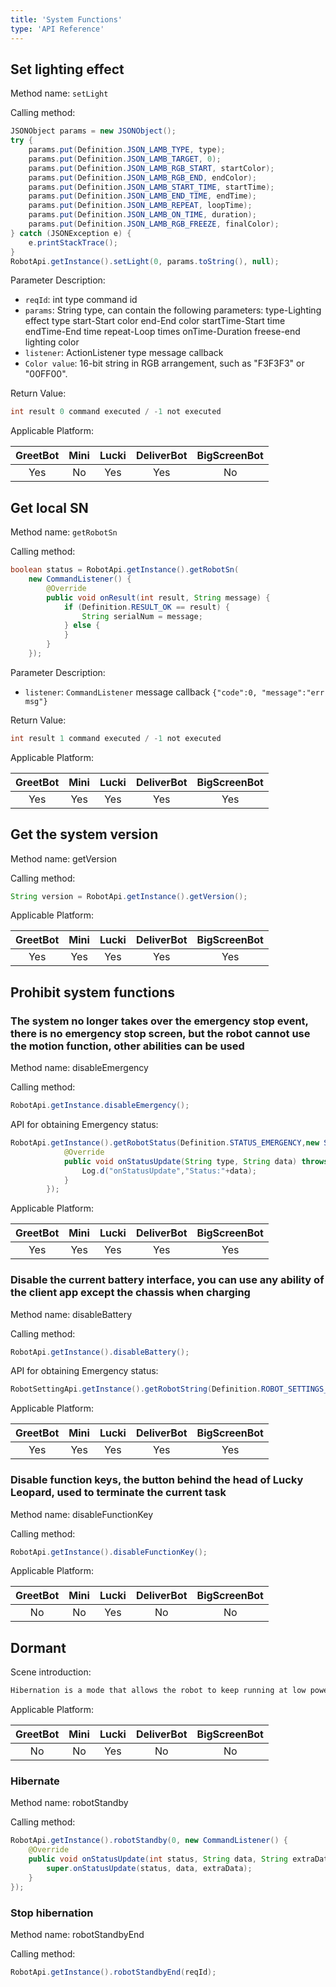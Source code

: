 ```yaml
---
title: 'System Functions'
type: 'API Reference'
---
```


## Set lighting effect
Method name: `setLight`

Calling method:
``` java
JSONObject params = new JSONObject();
try {
    params.put(Definition.JSON_LAMB_TYPE, type);
    params.put(Definition.JSON_LAMB_TARGET, 0);
    params.put(Definition.JSON_LAMB_RGB_START, startColor);
    params.put(Definition.JSON_LAMB_RGB_END, endColor);
    params.put(Definition.JSON_LAMB_START_TIME, startTime);
    params.put(Definition.JSON_LAMB_END_TIME, endTime);
    params.put(Definition.JSON_LAMB_REPEAT, loopTime);
    params.put(Definition.JSON_LAMB_ON_TIME, duration);
    params.put(Definition.JSON_LAMB_RGB_FREEZE, finalColor);
} catch (JSONException e) {
    e.printStackTrace();
}
RobotApi.getInstance().setLight(0, params.toString(), null);
```

Parameter Description:

- `reqId`: int type command id
- `params`: String type, can contain the following parameters: type-Lighting effect type start-Start color end-End color startTime-Start time endTime-End time repeat-Loop times onTime-Duration freese-end lighting color
- `listener`: ActionListener type message callback
- `Color value`: 16-bit string in RGB arrangement, such as "F3F3F3" or "00FF00".

Return Value:
``` java
int result 0 command executed / -1 not executed
```

Applicable Platform:

<div class="fixed-table bordered-table">

|GreetBot|Mini|Lucki|DeliverBot|BigScreenBot|
|:-:|:-:|:-:|:-:|:-:|
|Yes|No|Yes|Yes|No|

</div>



## Get local SN
Method name: `getRobotSn`

Calling method:
``` java
boolean status = RobotApi.getInstance().getRobotSn(
    new CommandListener() {
        @Override
        public void onResult(int result, String message) {
            if (Definition.RESULT_OK == result) {
                String serialNum = message;
            } else {
            }
        }
    });
```

Parameter Description:

- `listener`: `CommandListener` message callback `{"code":0, "message":"err msg"}`

Return Value:

``` java
int result 1 command executed / -1 not executed
```

Applicable Platform:

<div class="fixed-table bordered-table">

|GreetBot|Mini|Lucki|DeliverBot|BigScreenBot|
|:-:|:-:|:-:|:-:|:-:|
|Yes|Yes|Yes|Yes|Yes|

</div>



## Get the system version
Method name: getVersion

Calling method:
``` java
String version = RobotApi.getInstance().getVersion();
```

Applicable Platform:

<div class="fixed-table bordered-table">

|GreetBot|Mini|Lucki|DeliverBot|BigScreenBot|
|:-:|:-:|:-:|:-:|:-:|
|Yes|Yes|Yes|Yes|Yes|

</div>

## Prohibit system functions

### The system no longer takes over the emergency stop event, there is no emergency stop screen, but the robot cannot use the motion function, other abilities can be used

Method name: disableEmergency

Calling method:

``` java
RobotApi.getInstance.disableEmergency();
```

API for obtaining Emergency status:

``` java
RobotApi.getInstance().getRobotStatus(Definition.STATUS_EMERGENCY,new StatusListener(){
            @Override
            public void onStatusUpdate(String type, String data) throws RemoteException {
                Log.d("onStatusUpdate","Status:"+data);
            }
        });
```

Applicable Platform:

<div class="fixed-table bordered-table">

|GreetBot|Mini|Lucki|DeliverBot|BigScreenBot|
|:-:|:-:|:-:|:-:|:-:|
|Yes|Yes|Yes|Yes|Yes|

</div>

### Disable the current battery interface, you can use any ability of the client app except the chassis when charging

Method name: disableBattery

Calling method:

``` java
RobotApi.getInstance().disableBattery();
```

API for obtaining Emergency status:

``` java
RobotSettingApi.getInstance().getRobotString(Definition.ROBOT_SETTINGS_BATTERY_INFO);
```

Applicable Platform:

<div class="fixed-table bordered-table">

|GreetBot|Mini|Lucki|DeliverBot|BigScreenBot|
|:-:|:-:|:-:|:-:|:-:|
|Yes|Yes|Yes|Yes|Yes|

</div>

### Disable function keys, the button behind the head of Lucky Leopard, used to terminate the current task

Method name: disableFunctionKey

Calling method:

``` java
RobotApi.getInstance().disableFunctionKey();
```

Applicable Platform:

<div class="fixed-table bordered-table">

|GreetBot|Mini|Lucki|DeliverBot|BigScreenBot|
|:-:|:-:|:-:|:-:|:-:|
|No|No|Yes|No|No|

</div>

## Dormant

Scene introduction:

``` java
Hibernation is a mode that allows the robot to keep running at low power consumption when there is no task or when the battery is low
```

Applicable Platform:

<div class="fixed-table bordered-table">

|GreetBot|Mini|Lucki|DeliverBot|BigScreenBot|
|:-:|:-:|:-:|:-:|:-:|
|No|No|Yes|No|No|

</div>

### Hibernate

Method name: robotStandby

Calling method:

``` java
RobotApi.getInstance().robotStandby(0, new CommandListener() {
    @Override
    public void onStatusUpdate(int status, String data, String extraData) {
        super.onStatusUpdate(status, data, extraData);
    }
});
```

### Stop hibernation

Method name: robotStandbyEnd

Calling method:

``` java
RobotApi.getInstance().robotStandbyEnd(reqId);
```
